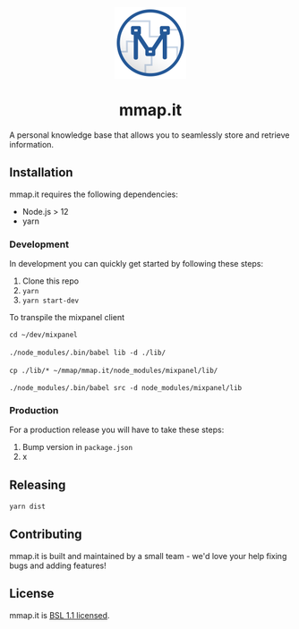 <p align="center" style="text-align: center;">
  <a href="https://mmap.it/">
     <img align="center" alt="Logo" src="build/icon.png" width="128px"/>
  </a>
  <h1 align="center">mmap.it</h1>
</p>


A personal knowledge base that allows you to seamlessly store and retrieve information.



## Installation

mmap.it requires the following dependencies:

- Node.js > 12
- yarn



### Development

In development you can quickly get started by following these steps:

1. Clone this repo
2. `yarn`
3. `yarn start-dev`

To transpile the mixpanel client

```
cd ~/dev/mixpanel

./node_modules/.bin/babel lib -d ./lib/

cp ./lib/* ~/mmap/mmap.it/node_modules/mixpanel/lib/
```

```./node_modules/.bin/babel src -d node_modules/mixpanel/lib```



### Production

For a production release you will have to take these steps:

1. Bump version in `package.json`
2. x



## Releasing
```bash
yarn dist
```



## Contributing

mmap.it is built and maintained by a small team - we'd love your help fixing bugs and adding features!


## License

mmap.it is [BSL 1.1 licensed](https://github.com/pdepip/mmap.it/blob/master/LICENSE).
